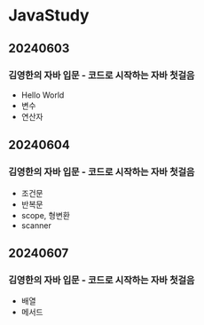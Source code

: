# JavaStudy

## 20240603
### 김영한의 자바 입문 - 코드로 시작하는 자바 첫걸음
- Hello World
- 변수
- 연산자

## 20240604
### 김영한의 자바 입문 - 코드로 시작하는 자바 첫걸음
- 조건문
- 반복문
- scope, 형변환
- scanner

## 20240607
### 김영한의 자바 입문 - 코드로 시작하는 자바 첫걸음
- 배열
- 메서드
